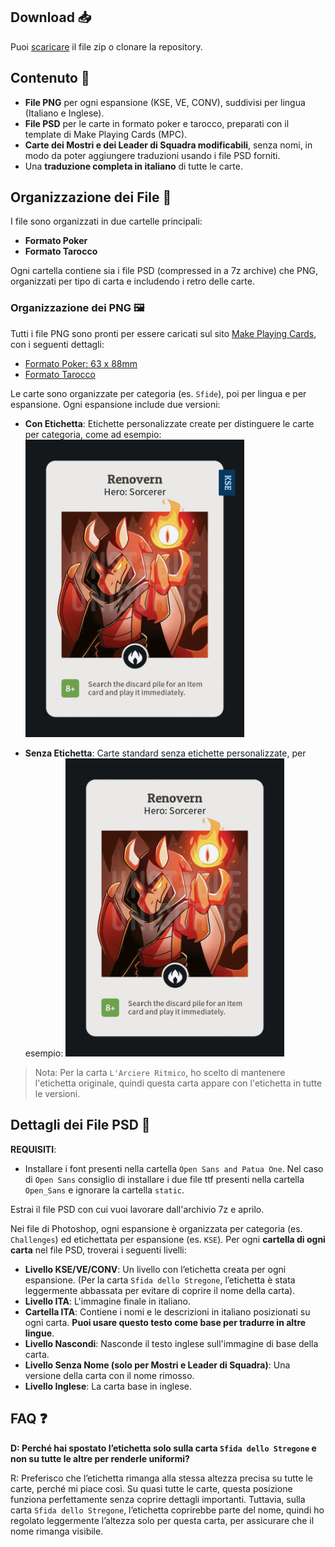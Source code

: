 ## Download 📥
Puoi [scaricare](https://github.com/i-decosmis/HTS_KSE_VE/archive/refs/heads/main.zip) il file zip o clonare la repository.

## Contenuto 🧐
* **File PNG** per ogni espansione (KSE, VE, CONV), suddivisi per lingua (Italiano e Inglese).
* **File PSD** per le carte in formato poker e tarocco, preparati con il template di Make Playing Cards (MPC).
* **Carte dei Mostri e dei Leader di Squadra modificabili**, senza nomi, in modo da poter aggiungere traduzioni usando i file PSD forniti.
* Una **traduzione completa in italiano** di tutte le carte.

## Organizzazione dei File 📌
I file sono organizzati in due cartelle principali:
* **Formato Poker**
* **Formato Tarocco**

Ogni cartella contiene sia i file PSD (compressed in a 7z archive) che PNG, organizzati per tipo di carta e includendo i retro delle carte.

### Organizzazione dei PNG 🖼️
Tutti i file PNG sono pronti per essere caricati sul sito [Make Playing Cards](https://www.makeplayingcards.com/), con i seguenti dettagli:
* [Formato Poker: 63 x 88mm](https://www.makeplayingcards.com/design/custom-blank-card.html)
* [Formato Tarocco](https://www.makeplayingcards.com/design/design-your-own-tarot-cards.html)

Le carte sono organizzate per categoria (es. `Sfide`), poi per lingua e per espansione. Ogni espansione include due versioni:
* **Con Etichetta**: Etichette personalizzate create per distinguere le carte per categoria, come ad esempio:
  <img src="../../Poker Size\Heroes\ENG\KSE\With Label\Renovern.png" alt="Logo" width="350">

* **Senza Etichetta**: Carte standard senza etichette personalizzate, per esempio:
  <img src="../../Poker Size\Heroes\ENG\KSE\Without Label\Renovern.png" alt="Logo" width="350">

> Nota: Per la carta `L'Arciere Ritmico`, ho scelto di mantenere l'etichetta originale, quindi questa carta appare con l'etichetta in tutte le versioni.

## Dettagli dei File PSD 📸
**REQUISITI**:
* Installare i font presenti nella cartella `Open Sans and Patua One`. Nel caso di `Open Sans` consiglio di installare i due file ttf presenti nella cartella `Open_Sans` e ignorare la cartella `static`.

Estrai il file PSD con cui vuoi lavorare dall'archivio 7z e aprilo.

Nei file di Photoshop, ogni espansione è organizzata per categoria (es. `Challenges`) ed etichettata per espansione (es. `KSE`). Per ogni **cartella di ogni carta** nel file PSD, troverai i seguenti livelli:
* **Livello KSE/VE/CONV**: Un livello con l’etichetta creata per ogni espansione. (Per la carta `Sfida dello Stregone`, l’etichetta è stata leggermente abbassata per evitare di coprire il nome della carta).
* **Livello ITA**: L'immagine finale in italiano.
* **Cartella ITA**: Contiene i nomi e le descrizioni in italiano posizionati su ogni carta. **Puoi usare questo testo come base per tradurre in altre lingue**.
* **Livello Nascondi**: Nasconde il testo inglese sull'immagine di base della carta.
* **Livello Senza Nome (solo per Mostri e Leader di Squadra)**: Una versione della carta con il nome rimosso.
* **Livello Inglese**: La carta base in inglese.

## FAQ ❓
**D: Perché hai spostato l’etichetta solo sulla carta `Sfida dello Stregone` e non su tutte le altre per renderle uniformi?**

R: Preferisco che l’etichetta rimanga alla stessa altezza precisa su tutte le carte, perché mi piace così. Su quasi tutte le carte, questa posizione funziona perfettamente senza coprire dettagli importanti. Tuttavia, sulla carta `Sfida dello Stregone`, l’etichetta coprirebbe parte del nome, quindi ho regolato leggermente l’altezza solo per questa carta, per assicurare che il nome rimanga visibile.
